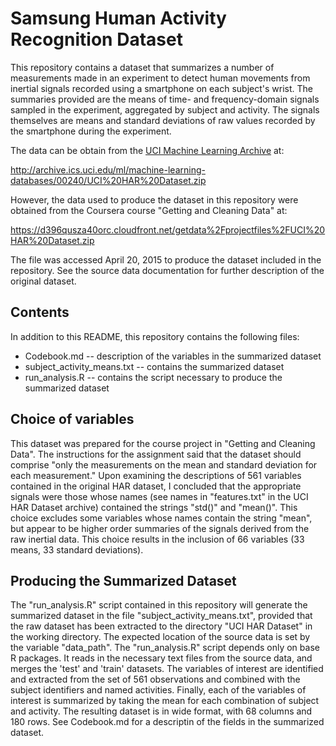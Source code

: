 # Samsung Human Activity Recognition Dataset
This repository contains a dataset that summarizes a number of
measurements made in an experiment to detect human movements from
inertial signals recorded using a smartphone on each subject's
wrist. The summaries provided are the means of time- and
frequency-domain signals sampled in the experiment, aggregated by
subject and activity. The signals themselves are means and standard
deviations of raw values recorded by the smartphone during the
experiment.

The data can be obtain from the [UCI Machine Learning Archive](http://archive.ics.uci.edu) at:

http://archive.ics.uci.edu/ml/machine-learning-databases/00240/UCI%20HAR%20Dataset.zip

However, the data used to produce the dataset in this repository were
obtained from the Coursera course "Getting and Cleaning Data" at:

https://d396qusza40orc.cloudfront.net/getdata%2Fprojectfiles%2FUCI%20HAR%20Dataset.zip

The file was accessed April 20, 2015 to produce the dataset included
in the repository. See the source data documentation for further
description of the original dataset.

## Contents
In addition to this README, this repository contains the following files:
* Codebook.md -- description of the variables in the summarized dataset
* subject_activity_means.txt -- contains the summarized dataset
* run_analysis.R -- contains the script necessary to produce the summarized dataset 

## Choice of variables 
This dataset was prepared for the course project in "Getting and
Cleaning Data". The instructions for the assignment said that the
dataset should comprise "only the measurements on the mean and
standard deviation for each measurement."  Upon examining the
descriptions of 561 variables contained in the original HAR dataset, I
concluded that the appropriate signals were those whose names (see
names in "features.txt" in the UCI HAR Dataset archive) contained the
strings "std()" and "mean()". This choice excludes some variables
whose names contain the string "mean", but appear to be higher order
summaries of the signals derived from the raw inertial data. This
choice results in the inclusion of 66 variables (33 means, 33 standard
deviations).

## Producing the Summarized Dataset 
The "run_analysis.R" script contained in this repository will generate
the summarized dataset in the file "subject_activity_means.txt",
provided that the raw dataset has been extracted to the directory "UCI
HAR Dataset" in the working directory. The expected location of the
source data is set by the variable "data_path". The "run_analysis.R"
script depends only on base R packages. It reads in the necessary text
files from the source data, and merges the 'test' and 'train'
datasets. The variables of interest are identified and extracted from
the set of 561 observations and combined with the subject identifiers
and named activities. Finally, each of the variables of interest is
summarized by taking the mean for each combination of subject and
activity. The resulting dataset is in wide format, with 68 columns and
180 rows. See Codebook.md for a descriptin of the fields in the
summarized dataset.